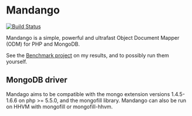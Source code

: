 # Mandango

[![Build Status](https://travis-ci.org/netom/mandango.png?branch=master)](https://travis-ci.org/netom/mandango)

Mandango is a simple, powerful and ultrafast Object Document Mapper (ODM) for PHP and MongoDB.

See the [Benchmark project](https://github.com/netom/php-odm-benchmark) on my results, and
to possibly run them yourself.

## MongoDB driver

Mandago aims to be compatible with the mongo extension versions 1.4.5-1.6.6 on php >= 5.5.0, and the
mongofill library. Mandango can also be run on HHVM with mongofill or mongofill-hhvm.
